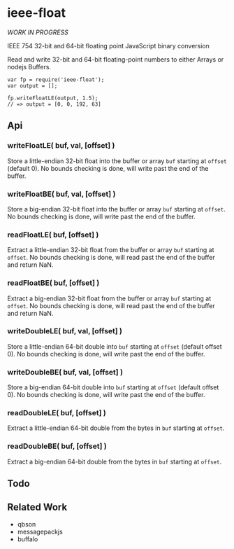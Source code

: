 ieee-float
==========

_WORK IN PROGRESS_

IEEE 754 32-bit and 64-bit floating point JavaScript binary conversion


Read and write 32-bit and 64-bit floating-point numbers to either Arrays
or nodejs Buffers.

    var fp = require('ieee-float');
    var output = [];

    fp.writeFloatLE(output, 1.5);
    // => output = [0, 0, 192, 63]


Api
---

### writeFloatLE( buf, val, [offset] )

Store a little-endian 32-bit float into the buffer or array `buf` starting at `offset` (default 0).
No bounds checking is done, will write past the end of the buffer.

### writeFloatBE( buf, val, [offset] )

Store a big-endian 32-bit float into the buffer or array `buf` starting at `offset`.
No bounds checking is done, will write past the end of the buffer.

### readFloatLE( buf, [offset] )

Extract a little-endian 32-bit float from the buffer or array `buf` starting at `offset`.
No bounds checking is done, will read past the end of the buffer and return NaN.

### readFloatBE( buf, [offset] )

Extract a big-endian 32-bit float from the buffer or array `buf` starting at `offset`.
No bounds checking is done, will read past the end of the buffer and return NaN.

### writeDoubleLE( buf, val, [offset] )

Store a little-endian 64-bit double into `buf` starting at `offset` (default offset 0).
No bounds checking is done, will write past the end of the buffer.

### writeDoubleBE( buf, val, [offset] )

Store a big-endian 64-bit double into `buf` starting at `offset` (default offset 0).
No bounds checking is done, will write past the end of the buffer.

### readDoubleLE( buf, [offset] )

Extract a little-endian 64-bit double from the bytes in `buf` starting at `offset`.

### readDoubleBE( buf, [offset] )

Extract a big-endian 64-bit double from the bytes in `buf` starting at `offset`.



Todo
----


Related Work
------------

- qbson
- messagepackjs
- buffalo
